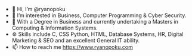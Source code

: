 - 👋 Hi, I’m @ryanopoku
- 👀 I’m interested in Business, Computer Programming & Cyber Security.
- 🌱 With a Degree in Business and currently undertaking a Masters in Computing & Information Systems.
- ⚙️ Skills include C, CSS Python, HTML, Database Systems, HR, Digital Marketing & SEO and an excellent General IT ability.
- 📫 How to reach me https://www.ryanopoku.com

<!---
ryanopoku/ryanopoku is a ✨ special ✨ repository because its `README.md` (this file) appears on your GitHub profile.
You can click the Preview link to take a look at your changes.
--->
